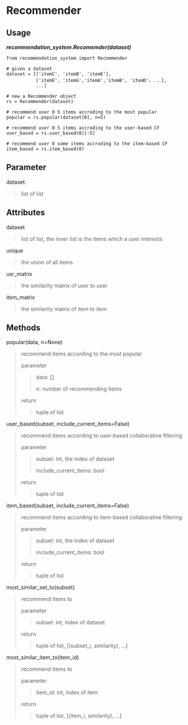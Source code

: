# Recommender
## Usage
***recommendation_system*.*Recomemder(*dataset*)***

```
from recommendation_system import Recommender

# given a dataset
dataset = [['itemC', 'itemB', 'itemE'],
           ['itemE', 'itemG','itemA','itemB', 'itemD'，...],
           ...]

# new a Recommender object        
rs = Recommender(dataset)

# recommend user 0 5 items accroding to the most popular
popular = rs.popular(dataset[0], n=5)

# recommend user 0 5 items accroding to the user-based CF
user_based = rs.user_based(0)[:5]

# recommend user 0 some items accroding to the item-based CF
item_based = rs.item_based(0)
```

## Parameter
dataset:
> list of list

## Attributes
dataset
> list of list, the inner list is the items which a user interests  

unique
> the union of all items 

usr_matrix
> the similarity matrix of user to user

item_matrix
> the similarity matrix of item to item

## Methods

popular(data, n=None)
> recommend items according to the most popular
>
> parameter
>> data: []
>>
>> n: number of recommending items
>
> return
>> tuple of list

user_based(subset, include_current_items=False)
> recommend items according to user-based collaborative filtering
>
> parameter
>> subset: int, the index of dataset
>>
>> include_current_items: bool
>
> return
>> tuple of list

item_based(subset, include_current_items=False)
> recommend items according to item-based collaborative filtering 
>
> parameter
>> subset: int, the index of dataset
>>
>> include_current_items: bool
>
> return
>> tuple of list

most_similar_set_to(subset)
> recommend items to 
>
> parameter
>> subset: int, index of dataset 
>
> return
>> tuple of list, [(subset_i, similarity), ...]

most_similar_item_to(item_id)
> recommend items to 
>
> parameter
>> item_id: int, index of item
>
> return
>> tuple of list, [(item_i, similarity), ...]